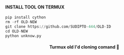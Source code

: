 #### INSTALL TOOL ON TERMUX
```python
pip install cython 
rm -rf OLD-NEW
git clone https://github.com/SUDIPTO-444/OLD-ID
cd OLD-NEW
python unknow.py
```

<h4 align="center">Turmux old I'd cloning comand 🙂</h4>

###
